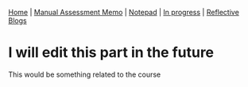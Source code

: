[Home](index.md) | [Manual Assessment Memo](manual_assessment_memo.md) | [Notepad](notepad.md) | [In progress](soon.md) | [Reflective Blogs](reflective_blogs.md)

# I will edit this part in the future
This would be something related to the course
